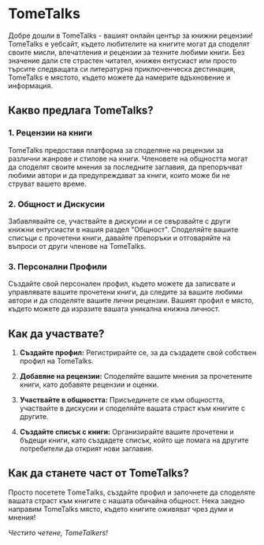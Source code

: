 # TomeTalks

Добре дошли в TomeTalks - вашият онлайн център за книжни рецензии! TomeTalks е уебсайт, където любителите на книгите могат да споделят своите мисли, впечатления и рецензии за техните любими книги. Без значение дали сте страстен читател, книжен ентусиаст или просто търсите следващата си литературна приключенческа дестинация, TomeTalks е мястото, където можете да намерите вдъхновение и информация.

## Какво предлага TomeTalks?

### 1. Рецензии на книги
TomeTalks предоставя платформа за споделяне на рецензии за различни жанрове и стилове на книги. Членовете на общността могат да споделят своите мнения за последните заглавия, да препоръчват любими автори и да предупреждават за книги, които може би не струват вашето време.

### 2. Общност и Дискусии
Забавлявайте се, участвайте в дискусии и се свързвайте с други книжни ентусиасти в нашия раздел "Общност". Споделяйте вашите списъци с прочетени книги, давайте препоръки и отговаряйте на въпроси от други членове на TomeTalks.

### 3. Персонални Профили
Създайте свой персонален профил, където можете да записвате и управлявате вашите прочетени книги, да следите за вашите любими автори и да споделяте вашите лични рецензии. Вашият профил е място, където можете да изразите вашата уникална книжна личност.

## Как да участвате?

1. **Създайте профил:** Регистрирайте се, за да създадете свой собствен профил на TomeTalks.

2. **Добавяне на рецензии:** Споделяйте вашите мнения за прочетените книги, като добавяте рецензии и оценки.

3. **Участвайте в общността:** Присъединете се към общността, участвайте в дискусии и споделяйте вашата страст към книгите с другите.

4. **Създайте списък с книги:** Организирайте вашите прочетени и бъдещи книги, като създадете списък, който ще помага на другите потребители да открият нови заглавия.

## Как да станете част от TomeTalks?

Просто посетете ТomeТalks, създайте профил и започнете да споделяте вашата страст към книгите с нашата обичайна общност. Нека заедно направим TomeTalks място, където книгите оживяват чрез думи и мнения!

*Честито четене, TomeTalkers!*
